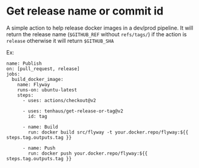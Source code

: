 # Get release name or commit id

A simple action to help release docker images in a dev/prod pipeline. It will return the release name (`$GITHUB_REF` without `refs/tags/`) if the action is `release` otherwise it will return `$GITHUB_SHA`

Ex:

```
name: Publish
on: [pull_request, release]
jobs:
  build_docker_image:
    name: Flyway
    runs-on: ubuntu-latest
    steps:
      - uses: actions/checkout@v2

      - uses: tenhaus/get-release-or-tag@v2
        id: tag

      - name: Build
        run: docker build src/flyway -t your.docker.repo/flyway:${{ steps.tag.outputs.tag }}

      - name: Push
        run: docker push your.docker.repo/flyway:${{ steps.tag.outputs.tag }}
```
